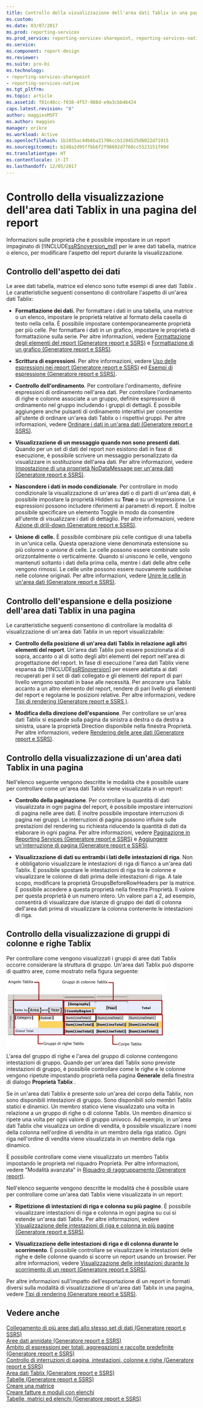```yaml
---
title: Controllo della visualizzazione dell'area dati Tablix in una pagina del report | Microsoft Docs
ms.custom: 
ms.date: 03/07/2017
ms.prod: reporting-services
ms.prod_service: reporting-services-sharepoint, reporting-services-native
ms.service: 
ms.component: report-design
ms.reviewer: 
ms.suite: pro-bi
ms.technology:
- reporting-services-sharepoint
- reporting-services-native
ms.tgt_pltfrm: 
ms.topic: article
ms.assetid: f81c48cc-f038-4f57-988d-e9a3cbb46424
caps.latest.revision: "8"
author: maggiesMSFT
ms.author: maggies
manager: erikre
ms.workload: Active
ms.openlocfilehash: 1b1035ac44b6ba21706ccb1194525d6022d71915
ms.sourcegitcommit: b2d8a2d95ffbb6f2f98692d7760cc5523151f99d
ms.translationtype: HT
ms.contentlocale: it-IT
ms.lasthandoff: 12/05/2017
---
```

# <a name="controlling-the-tablix-data-region-display-on-a-report-page"></a>Controllo della visualizzazione dell'area dati Tablix in una pagina del report
Informazioni sulle proprietà che è possibile impostare in un report impaginato di [!INCLUDE[ssRSnoversion_md](../../includes/ssrsnoversion-md.md)] per le aree dati tabella, matrice o elenco, per modificare l'aspetto del report durante la visualizzazione.  
   
## <a name="controlling-the-appearance-of-data"></a>Controllo dell'aspetto dei dati  
Le aree dati tabella, matrice ed elenco sono tutte esempi di aree dati *Tablix* . Le caratteristiche seguenti consentono di controllare l'aspetto di un'area dati Tablix:  
  
-   **Formattazione dei dati.** Per formattare i dati in una tabella, una matrice o un elenco, impostare le proprietà relative al formato della casella di testo nella cella. È possibile impostare contemporaneamente proprietà per più celle. Per formattare i dati in un grafico, impostare le proprietà di formattazione sulla serie. Per altre informazioni, vedere [Formattazione degli elementi del report &#40;Generatore report e SSRS&#41;](../../reporting-services/report-design/formatting-report-items-report-builder-and-ssrs.md) e [Formattazione di un grafico &#40;Generatore report e SSRS&#41;](../../reporting-services/report-design/formatting-a-chart-report-builder-and-ssrs.md).  
  
-   **Scrittura di espressioni**. Per altre informazioni, vedere [Uso delle espressioni nei report &#40;Generatore report e SSRS&#41;](../../reporting-services/report-design/expression-uses-in-reports-report-builder-and-ssrs.md) ed [Esempi di espressione &#40;Generatore report e SSRS&#41;](../../reporting-services/report-design/expression-examples-report-builder-and-ssrs.md).  
  
-   **Controllo dell'ordinamento**. Per controllare l'ordinamento, definire espressioni di ordinamento nell'area dati. Per controllare l'ordinamento di righe e colonne associate a un gruppo, definire espressioni di ordinamento nel gruppo includendo i gruppi di dettagli. È possibile aggiungere anche pulsanti di ordinamento interattivi per consentire all'utente di ordinare un'area dati Tablix o i rispettivi gruppi. Per altre informazioni, vedere [Ordinare i dati in un'area dati &#40;Generatore report e SSRS&#41;](../../reporting-services/report-design/sort-data-in-a-data-region-report-builder-and-ssrs.md).  
  
-   **Visualizzazione di un messaggio quando non sono presenti dati**. Quando per un set di dati del report non esistono dati in fase di esecuzione, è possibile scrivere un messaggio personalizzato da visualizzare in sostituzione dell'area dati. Per altre informazioni, vedere [Impostazione di una proprietà NoDataMessage per un'area dati &#40;Generatore report e SSRS&#41;](../../reporting-services/report-data/set-a-no-data-message-for-a-data-region-report-builder-and-ssrs.md).  
  
-   **Nascondere i dati in modo condizionale**. Per controllare in modo condizionale la visualizzazione di un'area dati o di parti di un'area dati, è possibile impostare la proprietà Hidden su **True** o su un'espressione. Le espressioni possono includere riferimenti ai parametri di report. È inoltre possibile specificare un elemento Toggle in modo da consentire all'utente di visualizzare i dati di dettaglio. Per altre informazioni, vedere [Azione di drill-down &#40;Generatore report e SSRS&#41;](../../reporting-services/report-design/drilldown-action-report-builder-and-ssrs.md).  
  
-   **Unione di celle.** È possibile combinare più celle contigue di una tabella in un'unica cella. Questa operazione viene denominata estensione su più colonne o unione di celle. Le celle possono essere combinate solo orizzontalmente o verticalmente. Quando si uniscono le celle, vengono mantenuti soltanto i dati della prima cella, mentre i dati delle altre celle vengono rimossi. Le celle unite possono essere nuovamente suddivise nelle colonne originali. Per altre informazioni, vedere [Unire le celle in un'area dati &#40;Generatore report e SSRS&#41;](../../reporting-services/report-design/merge-cells-in-a-data-region-report-builder-and-ssrs.md).  
  
## <a name="controlling-tablix-data-region-position-and-expansion-on-a-page"></a>Controllo dell'espansione e della posizione dell'area dati Tablix in una pagina  
 Le caratteristiche seguenti consentono di controllare la modalità di visualizzazione di un'area dati Tablix in un report visualizzabile:  
  
-   **Controllo della posizione di un'area dati Tablix in relazione agli altri elementi del report**. Un'area dati Tablix può essere posizionata al di sopra, accanto o al di sotto degli altri elementi del report nell'area di progettazione del report. In fase di esecuzione l'area dati Tablix viene espansa da [!INCLUDE[ssRSnoversion](../../includes/ssrsnoversion-md.md)] per essere adattata ai dati recuperati per il set di dati collegato e gli elementi del report di pari livello vengono spostati in base alle necessità. Per ancorare una Tablix accanto a un altro elemento del report, rendere di pari livello gli elementi del report e regolarne le posizioni relative. Per altre informazioni, vedere [Tipi di rendering  &#40;Generatore report e SSRS &#41;](../../reporting-services/report-design/rendering-behaviors-report-builder-and-ssrs.md).  
  
-   **Modifica della direzione dell'espansione**. Per controllare se un'area dati Tablix si espande sulla pagina da sinistra a destra o da destra a sinistra, usare la proprietà Direction disponibile nella finestra Proprietà. Per altre informazioni, vedere [Rendering delle aree dati &#40;Generatore report e SSRS&#41;](../../reporting-services/report-design/rendering-data-regions-report-builder-and-ssrs.md).  
  
## <a name="controlling-how-a-tablix-data-region-renders-on-a-page"></a>Controllo della visualizzazione di un'area dati Tablix in una pagina  
 Nell'elenco seguente vengono descritte le modalità che è possibile usare per controllare come un'area dati Tablix viene visualizzata in un report:  
  
-   **Controllo della paginazione**. Per controllare la quantità di dati visualizzata in ogni pagina del report, è possibile impostare interruzioni di pagina nelle aree dati. È inoltre possibile impostare interruzioni di pagina nei gruppi. Le interruzioni di pagina possono influire sulle prestazioni del rendering su richiesta riducendo la quantità di dati da elaborare in ogni pagina. Per altre informazioni, vedere [Paginazione in Reporting Services &#40;Generatore report e SSRS&#41;](../../reporting-services/report-design/pagination-in-reporting-services-report-builder-and-ssrs.md) e [Aggiungere un'interruzione di pagina &#40;Generatore report e SSRS&#41;](../../reporting-services/report-design/add-a-page-break-report-builder-and-ssrs.md).  
  
-   **Visualizzazione di dati su entrambi i lati delle intestazioni di riga**. Non è obbligatorio visualizzare le intestazioni di riga di fianco a un'area dati Tablix. È possibile spostare le intestazioni di riga tra le colonne e visualizzare le colonne di dati prima delle intestazioni di riga. A tale scopo, modificare la proprietà GroupsBeforeRowHeaders per la matrice. È possibile accedere a questa proprietà nella finestra Proprietà. Il valore per questa proprietà è un numero intero. Un valore pari a 2, ad esempio, consentirà di visualizzare due istanze di gruppo dei dati di colonna dell'area dati prima di visualizzare la colonna contenente le intestazioni di riga.  
  
## <a name="controlling-how-tablix-row-and-column-groups-render"></a>Controllo della visualizzazione di gruppi di colonne e righe Tablix  
 Per controllare come vengono visualizzati i gruppi di aree dati Tablix occorre considerare la struttura di gruppo. Un'area dati Tablix può disporre di quattro aree, come mostrato nella figura seguente:  
  
 ![Tablix data region areas](../../reporting-services/report-design/media/rs-tablixareas.gif "Tablix data region areas")  
  
 L'area del gruppo di righe e l'area del gruppo di colonne contengono intestazioni di gruppo. Quando per un'area dati Tablix sono previste intestazioni di gruppo, è possibile controllare come le righe e le colonne vengono ripetute impostando proprietà nella pagina **Generale** della finestra di dialogo **Proprietà Tablix** .  
  
 Se in un'area dati Tablix è presente solo un'area del corpo della Tablix, non sono disponibili intestazioni di gruppo. Sono disponibili solo membri Tablix statici e dinamici. Un membro statico viene visualizzato una volta in relazione a un gruppo di righe o di colonne Tablix. Un membro dinamico si ripete una volta per ogni valore di gruppo univoco. Ad esempio, in un'area dati Tablix che visualizza un ordine di vendita, è possibile visualizzare i nomi della colonna nell'ordine di vendita in un membro della riga statico. Ogni riga nell'ordine di vendita viene visualizzata in un membro della riga dinamico.  
  
 È possibile controllare come viene visualizzato un membro Tablix impostando le proprietà nel riquadro Proprietà. Per altre informazioni, vedere "Modalità avanzata" in [Riquadro di raggruppamento &#40;Generatore report&#41;](../../reporting-services/report-design/grouping-pane-report-builder.md).  
  
 Nell'elenco seguente vengono descritte le modalità che è possibile usare per controllare come un'area dati Tablix viene visualizzata in un report:  
  
-   **Ripetizione di intestazioni di riga e colonna su più pagine**. È possibile visualizzare intestazioni di riga e colonna in ogni pagina su cui si estende un'area dati Tablix. Per altre informazioni, vedere [Visualizzazione delle intestazioni di riga e colonna in più pagine &#40;Generatore report e SSRS&#41;](../../reporting-services/report-design/display-row-and-column-headers-on-multiple-pages-report-builder-and-ssrs.md).  
  
-   **Visualizzazione delle intestazioni di riga e di colonna durante lo scorrimento**. È possibile controllare se visualizzare le intestazioni delle righe e delle colonne quando si scorre un report usando un browser. Per altre informazioni, vedere [Visualizzazione delle intestazioni durante lo scorrimento di un report &#40;Generatore report e SSRS&#41;](../../reporting-services/report-design/keep-headers-visible-when-scrolling-through-a-report-report-builder-and-ssrs.md).  
  
 Per altre informazioni sull'impatto dell'esportazione di un report in formati diversi sulla modalità di visualizzazione di un'area dati Tablix in una pagina, vedere [Tipi di rendering &#40;Generatore report e SSRS&#41;](../../reporting-services/report-design/rendering-behaviors-report-builder-and-ssrs.md).  
  
## <a name="see-also"></a>Vedere anche  
 [Collegamento di più aree dati allo stesso set di dati &#40;Generatore report e SSRS&#41;](../../reporting-services/report-design/linking-multiple-data-regions-to-the-same-dataset-report-builder-and-ssrs.md)   
 [Aree dati annidate &#40;Generatore report e SSRS&#41;](../../reporting-services/report-design/nested-data-regions-report-builder-and-ssrs.md)   
 [Ambito di espressioni per totali, aggregazioni e raccolte predefinite &#40;Generatore report e SSRS&#41;](../../reporting-services/report-design/expression-scope-for-totals-aggregates-and-built-in-collections.md)   
 [Controllo di interruzioni di pagina, intestazioni, colonne e righe &#40;Generatore report e SSRS&#41;](../../reporting-services/report-design/controlling-page-breaks-headings-columns-and-rows-report-builder-and-ssrs.md)   
 [Area dati Tablix &#40;Generatore report e SSRS&#41;](../../reporting-services/report-design/tablix-data-region-report-builder-and-ssrs.md)   
 [Tabelle &#40;Generatore report e SSRS&#41;](../../reporting-services/report-design/tables-report-builder-and-ssrs.md)   
 [Creare una matrice](../../reporting-services/report-design/create-a-matrix-report-builder-and-ssrs.md)   
 [Creare fatture e moduli con elenchi](../../reporting-services/report-design/create-invoices-and-forms-with-lists-report-builder-and-ssrs.md)   
 [Tabelle, matrici ed elenchi &#40;Generatore report e SSRS&#41;](../../reporting-services/report-design/tables-matrices-and-lists-report-builder-and-ssrs.md)  
  
  
